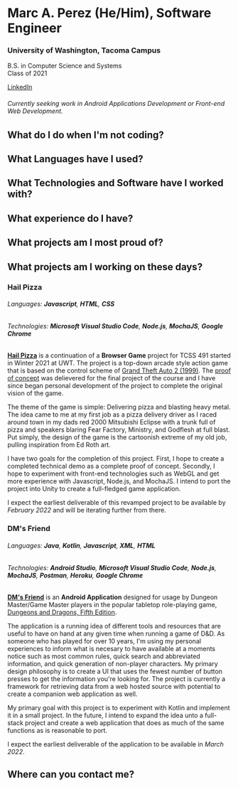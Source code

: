 # Marc A. Perez (He/Him), Software Engineer
### University of Washington, Tacoma Campus
B.S. in Computer Science and Systems  
Class of 2021

[LinkedIn](https://www.linkedin.com/in/mpdev/)

###### Currently seeking work in Android Applications Development or Front-end Web Development.

## What do I do when I'm not coding?



## What Languages have I used?



## What Technologies and Software have I worked with?



## What experience do I have?



## What projects am I most proud of?



## What projects am I working on these days?

### Hail Pizza

###### Languages: **Javascript**, **HTML**, **CSS**
###### Technologies: **Microsoft Visual Studio Code**, **Node.js**, **MochaJS**, **Google Chrome**

[**Hail Pizza**](https://github.com/mperez68/hail_pizza) is a continuation of a **Browser Game** project for TCSS 491 started in Winter 2021 at UWT. The project is a top-down arcade style action game that is based on the control scheme of [Grand Theft Auto 2 (1999)](https://en.wikipedia.org/wiki/Grand_Theft_Auto_2). The [proof of concept](https://mperez68.github.io/hailpizza/) was delievered for the final project of the course and I have since began personal development of the project to complete the original vision of the game.

The theme of the game is simple: Delivering pizza and blasting heavy metal. The idea came to me at my first job as a pizza delivery driver as I raced around town in my dads red 2000 Mitsubishi Eclipse with a trunk full of pizza and speakers blaring Fear Factory, Ministry, and Godflesh at full blast. Put simply, the design of the game is the cartoonish extreme of my old job, pulling inspiration from Ed Roth art.

I have two goals for the completion of this project. First, I hope to create a completed technical demo as a complete proof of concept. Secondly, I hope to experiment with front-end technologies such as WebGL and get more experience with Javascript, Node.js, and MochaJS. I intend to port the project into Unity to create a full-fledged game application.

I expect the earliest deliverable of this revamped project to be available by _February 2022_ and will be iterating further from there.

### DM's Friend

###### Languages: **Java**, **Kotlin**, **Javascript**, **XML**, **HTML**
###### Technologies: **Android Studio**, **Microsoft Visual Studio Code**, **Node.js**, **MochaJS**, **Postman**, **Heroku**, **Google Chrome**

[**DM's Friend**](https://github.com/mperez68/dmsfriend) is an **Android Application** designed for usage by Dungeon Master/Game Master players in the popular tabletop role-playing game, [Dungeons and Dragons, Fifth Edition](https://dnd.wizards.com/dungeons-and-dragons/what-is-dd).

The application is a running idea of different tools and resources that are useful to have on hand at any given time when running a game of D&D. As someone who has played for over 10 years, I'm using my personal experiences to inform what is necesary to have available at a moments notice such as most common rules, quick search and abbreviated information, and quick generation of non-player characters. My primary design philosophy is to create a UI that uses the fewest number of button presses to get the information you're looking for. The project is currently a framework for retrieving data from a web hosted source with potential to create a companion web application as well.

My primary goal with this project is to experiment with Kotlin and implement it in a small project. In the future, I intend to expand the idea unto a full-stack project and create a web application that does as much of the same functions as is reasonable to port.

I expect the earliest deliverable of the application to be available in _March 2022_.

## Where can you contact me?

